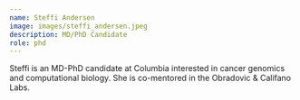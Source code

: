```yaml
---
name: Steffi Andersen
image: images/steffi_andersen.jpeg
description: MD/PhD Candidate
role: phd
---
```


Steffi is an MD-PhD candidate at Columbia interested in cancer genomics and computational biology. She is co-mentored in the Obradovic & Califano Labs. 
